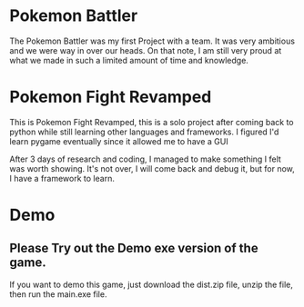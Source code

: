 # Pokemon Battler

The Pokemon Battler was my first Project with a team. It was very ambitious and we were way in over our heads. On that note, I am still very proud at what we made in such a limited amount of time and knowledge.

# Pokemon Fight Revamped

This is Pokemon Fight Revamped, this is a solo project after coming back to python while still learning other languages and frameworks. I figured I'd learn pygame eventually since it allowed me to have a GUI

After 3 days of research and coding, I managed to make something I felt was worth showing. It's not over, I will come back and debug it, but for now, I have a framework to learn.

# Demo

## Please Try out the Demo exe version of the game.

If you want to demo this game, just download the dist.zip file, unzip the file, then run the main.exe file.
